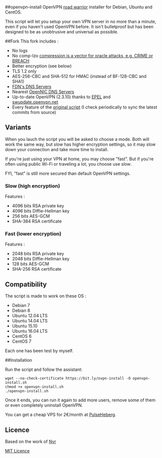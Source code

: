##openvpn-install
OpenVPN [road warrior](http://en.wikipedia.org/wiki/Road_warrior_%28computing%29) installer for Debian, Ubuntu and CentOS.

This script will let you setup your own VPN server in no more than a minute, even if you haven't used OpenVPN before. It isn't bulletproof but has been designed to be as unobtrusive and universal as possible.

##Fork
This fork includes :
- No logs
- No comp-lzo [compression is a vector for oracle attacks, e.g. CRIME or BREACH](https://github.com/BetterCrypto/Applied-Crypto-Hardening/pull/91#issuecomment-75388575)
- Better encryption (see below)
- TLS 1.2 only
- AES-256-CBC and SHA-512 for HMAC (instead of BF-128-CBC and SHA1)
- [FDN's DNS Servers](http://www.fdn.fr/actions/dns/)
- Nearest [OpenNIC DNS Servers](https://www.opennicproject.org/)
- Up-to-date OpenVPN (2.3.10) thanks to [EPEL](http://fedoraproject.org/wiki/EPEL) and [swupdate.openvpn.net](https://community.openvpn.net/openvpn/wiki/OpenvpnSoftwareRepos)
- Every feature of the [original script](https://github.com/Nyr/openvpn-install) (I check periodically to sync the latest commits from source)

## Variants

When you lauch the script you will be asked to choose a mode. Both will work the same way, but *slow* has higher encryption settings, so it may slow down your connection and take more time to install.

If you're just using your VPN at home, you may choose "fast". But if you're often using public Wi-Fi or traveling a lot, you choose use *slow*.

FYI, "fast" is still more secured than default OpenVPN settings.

### Slow (high encryption)
Features :
- 4096 bits RSA private key
- 4096 bits Diffie-Hellman key
- 256 bits AES-GCM
- SHA-384 RSA certificate

### Fast (lower encryption)
Features :
- 2048 bits RSA private key
- 2048 bits Diffie-Hellman key
- 128 bits AES-GCM
- SHA-256 RSA certificate

## Compatibility

The script is made to work on these OS :
- Debian 7
- Debian 8
- Ubuntu 12.04 LTS
- Ubuntu 14.04 LTS
- Ubuntu 15.10
- Ubuntu 16.04 LTS
- CentOS 6
- CentOS 7

Each one has been test by myself.

##Installation

Run the script and follow the assistant:

```
wget --no-check-certificate https://bit.ly/ovpn-install -O openvpn-install.sh
chmod +x openvpn-install.sh
./openvpn-install.sh
```

Once it ends, you can run it again to add more users, remove some of them or even completely uninstall OpenVPN.


You can get a cheap VPS for 2€/month at [PulseHeberg](http://manager.pulseheberg.com/aff.php?aff=1204
).

## Licence

Based on the work of [Nyr](https://github.com/Nyr/openvpn-install)

[MIT Licence](https://raw.githubusercontent.com/Angristan/openvpn-install-nyr/master/LICENSE)
